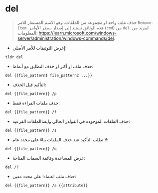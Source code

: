 # del

> حذف ملف واحد او مجموعه من الملفات.
> وهو الاسم المستعار للامر `Remove-Item`.
> هذه الوثائق تستند إلى إصدار سطر الأوامر (`cmd`) من `del`.
> لمزيد من المعلومات: <https://learn.microsoft.com/windows-server/administration/windows-commands/del>.

- إعرض التوثيقات للأمر الأصلي:

`tldr del`

- حذف ملف او أكثر او حذف التطابق مع أنماط:

`del {{file_pattern1 file_pattern2 ...}}`

- التأكيد قبل الحذف:

`del {{file_pattern}} /p`

- حذف ملفات القراءة فقط:

`del {{file_pattern}} /f`

- حذف الملفات الموجوده في الفولدر الحالي وايضاالملفات الفرعيه:

`del {{file_pattern}} /s`

- لا تطلب التأكيد عند حذف الملفات بناءً على محدد عام:

`del {{file_pattern}} /q`

- عرض المساعدة وقائمة السمات المتاحة:

`del /?`

- حذف ملف اعتمادا على محدد معين:

`del {{file_pattern}} /a {{attribute}}`
